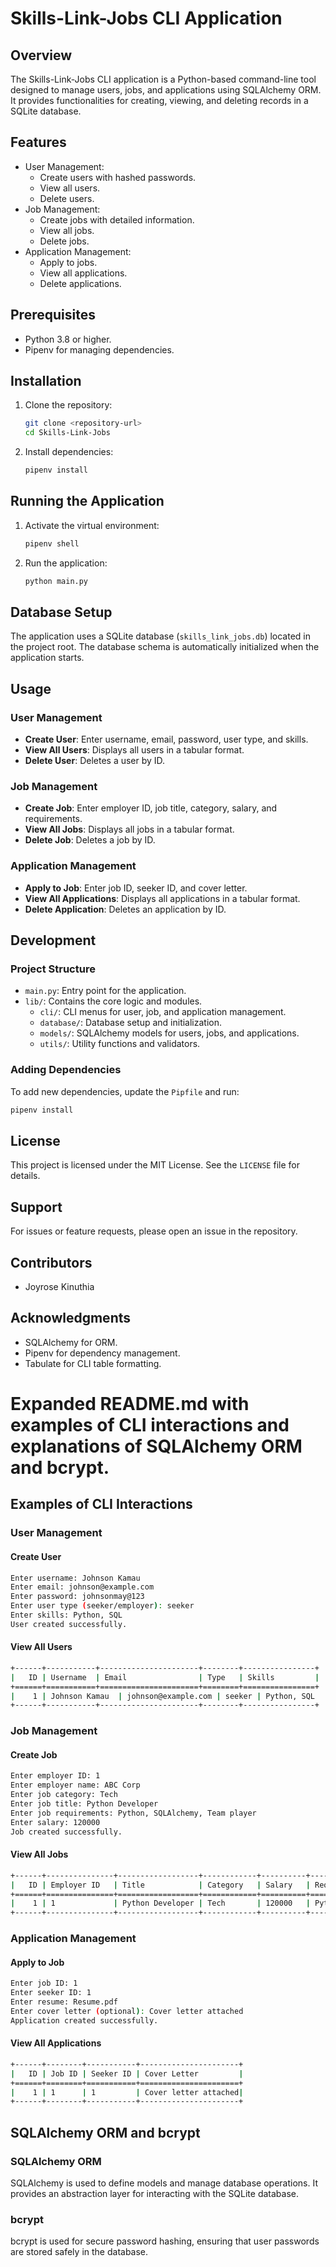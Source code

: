 # Skills-Link-Jobs CLI Application

## Overview
The Skills-Link-Jobs CLI application is a Python-based command-line tool designed to manage users, jobs, and applications using SQLAlchemy ORM. It provides functionalities for creating, viewing, and deleting records in a SQLite database.

## Features
- User Management:
  - Create users with hashed passwords.
  - View all users.
  - Delete users.
- Job Management:
  - Create jobs with detailed information.
  - View all jobs.
  - Delete jobs.
- Application Management:
  - Apply to jobs.
  - View all applications.
  - Delete applications.

## Prerequisites
- Python 3.8 or higher.
- Pipenv for managing dependencies.

## Installation
1. Clone the repository:
   ```bash
   git clone <repository-url>
   cd Skills-Link-Jobs
   ```
2. Install dependencies:
   ```bash
   pipenv install
   ```

## Running the Application
1. Activate the virtual environment:
   ```bash
   pipenv shell
   ```
2. Run the application:
   ```bash
   python main.py
   ```

## Database Setup
The application uses a SQLite database (`skills_link_jobs.db`) located in the project root. The database schema is automatically initialized when the application starts.

## Usage
### User Management
- **Create User**: Enter username, email, password, user type, and skills.
- **View All Users**: Displays all users in a tabular format.
- **Delete User**: Deletes a user by ID.

### Job Management
- **Create Job**: Enter employer ID, job title, category, salary, and requirements.
- **View All Jobs**: Displays all jobs in a tabular format.
- **Delete Job**: Deletes a job by ID.

### Application Management
- **Apply to Job**: Enter job ID, seeker ID, and cover letter.
- **View All Applications**: Displays all applications in a tabular format.
- **Delete Application**: Deletes an application by ID.

## Development
### Project Structure
- `main.py`: Entry point for the application.
- `lib/`: Contains the core logic and modules.
  - `cli/`: CLI menus for user, job, and application management.
  - `database/`: Database setup and initialization.
  - `models/`: SQLAlchemy models for users, jobs, and applications.
  - `utils/`: Utility functions and validators.

### Adding Dependencies
To add new dependencies, update the `Pipfile` and run:
```bash
pipenv install
```

## License
This project is licensed under the MIT License. See the `LICENSE` file for details.

## Support
For issues or feature requests, please open an issue in the repository.

## Contributors
- Joyrose Kinuthia

## Acknowledgments
- SQLAlchemy for ORM.
- Pipenv for dependency management.
- Tabulate for CLI table formatting.

# Expanded README.md with examples of CLI interactions and explanations of SQLAlchemy ORM and bcrypt.
## Examples of CLI Interactions
### User Management
#### Create User
```bash
Enter username: Johnson Kamau
Enter email: johnson@example.com
Enter password: johnsonmay@123
Enter user type (seeker/employer): seeker
Enter skills: Python, SQL
User created successfully.
```
#### View All Users
```bash
+------+-----------+----------------------+--------+----------------+
|   ID | Username  | Email                | Type   | Skills         |
+======+===========+======================+========+================+
|    1 | Johnson Kamau  | johnson@example.com | seeker | Python, SQL    |
+------+-----------+----------------------+--------+----------------+
```
### Job Management
#### Create Job
```bash
Enter employer ID: 1
Enter employer name: ABC Corp
Enter job category: Tech
Enter job title: Python Developer
Enter job requirements: Python, SQLAlchemy, Team player
Enter salary: 120000
Job created successfully.
```
#### View All Jobs
```bash
+------+---------------+------------------+------------+----------+----------------------------------+----------+
|   ID | Employer ID   | Title            | Category   | Salary   | Requirements                      | Filled   |
+======+===============+==================+============+==========+==================================+==========+
|    1 | 1             | Python Developer | Tech       | 120000   | Python, SQLAlchemy, Team player  | False    |
+------+---------------+------------------+------------+----------+----------------------------------+----------+
```
### Application Management
#### Apply to Job
```bash
Enter job ID: 1
Enter seeker ID: 1
Enter resume: Resume.pdf
Enter cover letter (optional): Cover letter attached
Application created successfully.
```
#### View All Applications
```bash
+------+--------+-----------+----------------------+
|   ID | Job ID | Seeker ID | Cover Letter         |
+======+========+===========+======================+
|    1 | 1      | 1         | Cover letter attached|
+------+--------+-----------+----------------------+
```
## SQLAlchemy ORM and bcrypt
### SQLAlchemy ORM
SQLAlchemy is used to define models and manage database operations. It provides an abstraction layer for interacting with the SQLite database.
### bcrypt
bcrypt is used for secure password hashing, ensuring that user passwords are stored safely in the database.
